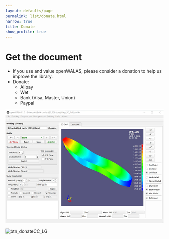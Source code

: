 ```yaml
---
layout: defaults/page
permalink: list/donate.html
narrow: true
title: Donate
show_profile: true
---
```


# Get the document

- If you use and value openWALAS, please consider a donation to help us improve the library.
- Donate:
  - Alipay
  - Wet
  - Bank (Visa, Master, Union)
  - Paypal

![main-UI](picture/main-UI.png)

![btn_donateCC_LG](D:\GitHub\openWALAS.github.io\picture\btn_donateCC_LG.png)